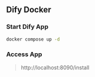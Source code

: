 ## Dify Docker

### Start Dify App

```bash
docker compose up -d
```

### Access App

>  http://localhost:8090/install 